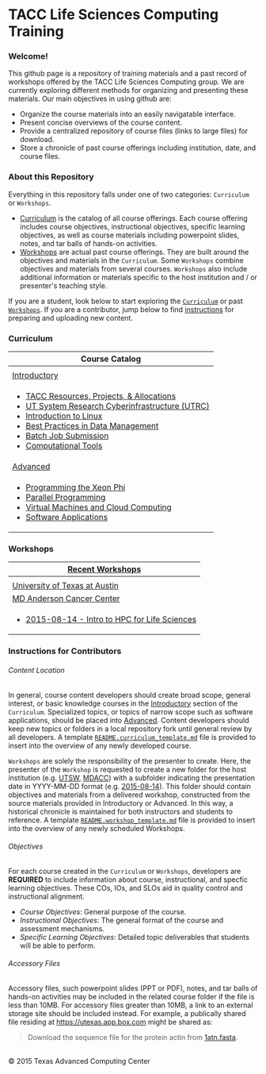# TACC Life Sciences Computing Training

### Welcome!

This github page is a repository of training materials and a past record of workshops offered by the TACC Life Sciences Computing group. We are currently exploring different methods for organizing and presenting these materials. Our main objectives in using github are:

* Organize the course materials into an easily navigatable interface. 
* Present concise overviews of the course content.
* Provide a centralized repository of course files (links to large files) for download.
* Store a chronicle of past course offerings including institution, date, and course files.


### About this Repository

Everything in this repository falls under one of two categories: `Curriculum` or `Workshops`.

* [Curriculum](Curriculum) is the catalog of all course offerings. Each course offering includes course objectives, instructional objectives, specific learning objectives, as well as course materials including powerpoint slides, notes, and tar balls of hands-on activities.
* [Workshops](Workshops) are actual past course offerings. They are built around the objectives and materials in the `Curriculum`. Some `Workshops` combine objectives and materials from several courses. `Workshops` also include additional
information or materials specific to the host institution and / or presenter's teaching style.

If you are a student, look below to start exploring the [`Curriculum`](#curr) or past [`Workshops`](#work). If you are a contributor, jump below to find [instructions](#inst) for preparing and uploading new content.


<a name="curr"></a>
### Curriculum

| Course Catalog |
| --- |
| |
| [Introductory](/Curriculum/Introductory) |
| <ul><li> [TACC Resources, Projects, &amp; Allocations](Introductory/TACC) </li><li> [UT System Research Cyberinfrastructure \(UTRC\)](Introductory/UTRC) </li><li> [Introduction to Linux](Introductory/IntroToLinux) </li><li> [Best Practices in Data Management](Introductory/DataManagement) </li><li> [Batch Job Submission](Introductory/JobSubmission) </li><li> [Computational Tools](Introductory/Tools) </li></ul> |
| [Advanced](/Curriculum/Advanced) |
| <ul><li> [Programming the Xeon Phi](Advanced/XeonPhi) </li><li> [Parallel Programming](Advanced/ParallelProg) </li><li> [Virtual Machines and Cloud Computing](Advanced/VirtualMachines) </li><li> [Software Applications](Advanced/Applications) </li></ul> |


<a name="work"></a>
### Workshops

| [Recent Workshops](/Workshops) |
| --- |
| |
| [University of Texas at Austin](/Workshops/UTexas) |
| [MD Anderson Cancer Center](/Workshops/MDACC) |
| <ul><li>[2015-08-14 - Intro to HPC for Life Sciences](/Workshops/MDACC/2015-08-14)</li></ul> |


<a name="inst"></a>
### Instructions for Contributors

###### Content Location

In general, course content developers should create broad scope, general interest, or basic knowledge courses in the [Introductory](/Curriculum/Introductory) section of the `Curriculum`. Specialized topics, or topics of narrow scope such as software applications, should be placed into [Advanced](/Curriculum/Advanced). Content developers should keep new topics or folders in a local repository fork until general review by all developers. A template [`README.curriculum_template.md`](/Curriculum/README.curriculum_template.md) file is provided to insert into the overview of any newly developed course.

`Workshops` are solely the responsibility of the presenter to create. Here, the presenter of the `Workshop` is requested to create a new folder for the host institution (e.g. [UTSW](/Workshops/UTSW), [MDACC](/Workshops/MDACC)) with a subfolder indicating the presentation date in YYYY-MM-DD format (e.g. [2015-08-14](/Workshops/MDACC/2015-08-14)). This folder should contain objectives and materials from a delivered workshop, constructed from the source materials provided in Introductory or Advanced. In this way, a historical chronicle is maintained for both instructors and students to reference.  A template [`README.workshop_template.md`](/Workshops/README.workshop_template.md) file is provided to insert into the overview of any newly scheduled Workshops.


###### Objectives

For each course created in the `Curriculum` or `Workshops`, developers are **REQUIRED** to include information about course, instructional, and specfic learning objectives. These COs, IOs, and SLOs aid in quality control and instructional alignment.

* *Course Objectives*:  General purpose of the course. 
* *Instructional Objectives*: The general format of the course and assessment mechanisms.
* *Specific Learning Objectives*: Detailed topic deliverables that students will be able to perform.


###### Accessory Files

Accessory files, such powerpoint slides (PPT or PDF), notes, and tar balls of hands-on activities may be included in the related course folder if the file is less than 10MB. For accessory files greater than 10MB, a link to an external storage site should be included instead. For example, a publically shared file residing at https://utexas.app.box.com might be shared as:

>Download the sequence file for the protein actin from [1atn.fasta](https://utexas.box.com/shared/static/3v1bh67km84vyvyldurhh2p64r07g3p6.fasta).



<br>
&copy; 2015 Texas Advanced Computing Center

